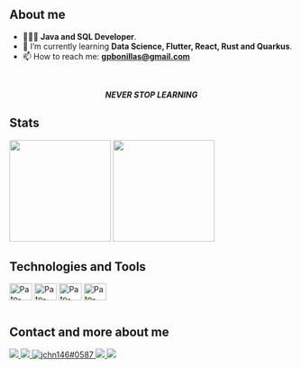 <h2>About me</h2>

<ul>
  <li>🧑🏻‍💻 <b>Java and SQL Developer</b>.</li>
  <li>🌱 I’m currently learning <b>Data Science, Flutter, React, Rust and Quarkus</b>.</li>
  <li>📫 How to reach me: <b><a href="mailto:gpbonillas@gmail.com">gpbonillas@gmail.com</a></b></li>
</ul>

<br>

<p align="center">
  <i><b>NEVER STOP LEARNING</b></i>
</p>

<h2>Stats</h2>

<div>
  <img height="180em" src="https://github-readme-stats.vercel.app/api?username=gpbonillas&show_icons=true&include_all_commits=true&theme=github_dark&hide_border=true">
  <img height="180em" src="https://github-readme-stats.vercel.app/api/top-langs/?username=gpbonillas&layout=compact&theme=github_dark&hide_border=true&hide=css,html&langs_count=8">
</div>

<h2>Technologies and Tools</h2>

<div style="display: inline_block">
  <img align="center" alt="Pato-Java" height="30" width="40" src="https://cdn.jsdelivr.net/gh/devicons/devicon/icons/java/java-plain.svg">
  <img align="center" alt="Pato-Flutter" height="30" width="40" src="https://cdn.jsdelivr.net/gh/devicons/devicon/icons/flutter/flutter-original.svg">
  <img align="center" alt="Pato-React" height="30" width="40" src="https://cdn.jsdelivr.net/gh/devicons/devicon/icons/react/react-original.svg">
  <img align="center" alt="Pato-Python" height="30" width="40" src="https://cdn.jsdelivr.net/gh/devicons/devicon/icons/python/python-original.svg">
</div>

![]()

<h2>Contact and more about me</h2>

<div>
  <a href="https://www.linkedin.com/in/gpbonillas/" target="_blank">
  <img src="https://img.shields.io/badge/LinkedIn-0077B5?style=for-the-badge&logo=linkedin&logoColor=white">
  </a>
  <a href="https://www.instagram.com/patobonilla7/" target="_blank">
  <img src="https://img.shields.io/badge/-Instagram-%23E4405F?style=for-the-badge&logo=instagram&logoColor=white" target="_blank">
  </a>
  <a href="https://twitter.com/devpato7" target="blank">
  <img src="https://img.shields.io/badge/Twitter-blue?style=for-the-badge&logo=twitter&logoColor=white" alt="jchn146#0587">
  </a>
  <a href="mailto:gpbonillas@gmail.com">
  <img src="https://img.shields.io/badge/Gmail-D14836?style=for-the-badge&logo=gmail&logoColor=white" target="_blank">
  </a>
  <a href="https://stackoverflow.com/users/4156219/gabriel-patricio-bonilla">
  <img src="https://img.shields.io/stackexchange/stackoverflow/r/4156219?color=orange&label=reputation&logo=stackoverflow&style=for-the-badge&cacheSeconds=86400" target="_blank">
  </a>
</div>
